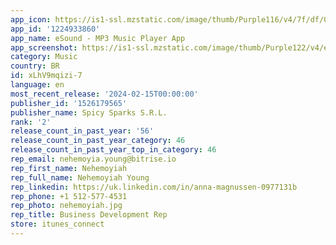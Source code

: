 ```yaml
---
app_icon: https://is1-ssl.mzstatic.com/image/thumb/Purple116/v4/7f/df/0f/7fdf0f58-2d32-b8ce-d72c-8989e12c5bc6/AppIcon-0-0-1x_U007emarketing-0-7-0-0-85-220.png/1024x1024bb.png
app_id: '1224933860'
app_name: eSound - MP3 Music Player App
app_screenshot: https://is1-ssl.mzstatic.com/image/thumb/Purple122/v4/eb/dd/eb/ebddebd0-b487-1e12-5e10-22b89c1d60c8/e98e9aa5-90a6-4531-9fdc-d7ab106fdff2_0_APP_IPHONE_65_0.jpg/1242x2688bb.png
category: Music
country: BR
id: xLhV9mqizi-7
language: en
most_recent_release: '2024-02-15T00:00:00'
publisher_id: '1526179565'
publisher_name: Spicy Sparks S.R.L.
rank: '2'
release_count_in_past_year: '56'
release_count_in_past_year_category: 46
release_count_in_past_year_top_in_category: 46
rep_email: nehemoyia.young@bitrise.io
rep_first_name: Nehemoyiah
rep_full_name: Nehemoyiah Young
rep_linkedin: https://uk.linkedin.com/in/anna-magnussen-0977131b
rep_phone: +1 512-577-4531
rep_photo: nehemoyiah.jpg
rep_title: Business Development Rep
store: itunes_connect
---
```

